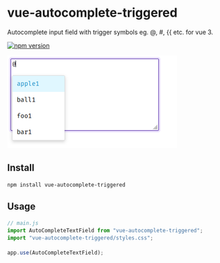 # vue-autocomplete-triggered

Autocomplete input field with trigger symbols eg. @, #, {{ etc. for vue 3.

[![npm version](https://badge.fury.io/js/vue-autocomplete-triggered.svg)](https://badge.fury.io/js/vue-autocomplete-triggered)

![Screenshot](screenshot.png)

## Install

```bash
npm install vue-autocomplete-triggered
```

## Usage

```js
// main.js
import AutoCompleteTextField from "vue-autocomplete-triggered";
import "vue-autocomplete-triggered/styles.css";

app.use(AutoCompleteTextField);
```
